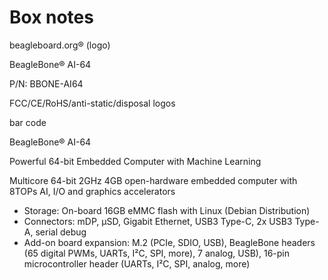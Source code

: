 # Box notes

beagleboard.org® (logo)

BeagleBone® AI-64


P/N: BBONE-AI64


FCC/CE/RoHS/anti-static/disposal logos

bar code


BeagleBone® AI-64

Powerful 64-bit Embedded Computer with Machine Learning


Multicore 64-bit 2GHz 4GB open-hardware embedded computer with 8TOPs AI, I/O and graphics accelerators
* Storage: On-board 16GB eMMC flash with Linux (Debian Distribution)
* Connectors: mDP, μSD, Gigabit Ethernet, USB3 Type-C, 2x USB3 Type-A, serial debug
* Add-on board expansion: M.2 (PCIe, SDIO, USB), BeagleBone headers (65 digital PWMs, UARTs, I²C,
  SPI, more), 7 analog, USB), 16-pin microcontroller header (UARTs, I²C, SPI, analog, more)
